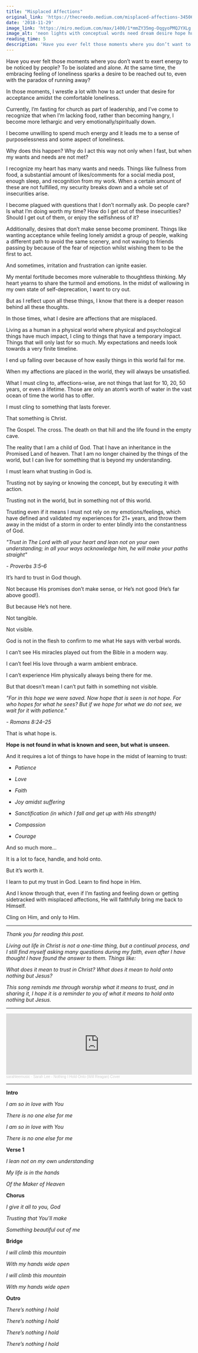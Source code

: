 ```yaml
---
title: "Misplaced Affections"
original_link: 'https://thecreedo.medium.com/misplaced-affections-34506e60d35b'
date: '2018-11-29'
image_link: 'https://miro.medium.com/max/1400/1*mmZY35mg-OqgyoPMQJYXLg.jpeg'
image_alt: 'neon lights with conceptual words need dream desire hope human'
reading_time: 5
description: 'Have you ever felt those moments where you don’t want to exert energy to be noticed by people?'
---
```

Have you ever felt those moments where you don’t want to exert energy to be noticed by people? To be isolated and alone. At the same time, the embracing feeling of loneliness sparks a desire to be reached out to, even with the paradox of running away?

In those moments, I wrestle a lot with how to act under that desire for acceptance amidst the comfortable loneliness.

Currently, I’m fasting for church as part of leadership, and I’ve come to recognize that when I’m lacking food, rather than becoming hangry, I become more lethargic and very emotionally/spiritually down.

I become unwilling to spend much energy and it leads me to a sense of purposelessness and some aspect of loneliness.

Why does this happen? Why do I act this way not only when I fast, but when my wants and needs are not met?

I recognize my heart has many wants and needs. Things like fullness from food, a substantial amount of likes/comments for a social media post, enough sleep, and recognition from my work. When a certain amount of these are not fulfilled, my security breaks down and a whole set of insecurities arise.

I become plagued with questions that I don’t normally ask. Do people care? Is what I’m doing worth my time? How do I get out of these insecurities? Should I get out of them, or enjoy the selfishness of it?

Additionally, desires that don’t make sense become prominent. Things like wanting acceptance while feeling lonely amidst a group of people, walking a different path to avoid the same scenery, and not waving to friends passing by because of the fear of rejection whilst wishing them to be the first to act.

And sometimes, irritation and frustration can ignite easier.

My mental fortitude becomes more vulnerable to thoughtless thinking. My heart yearns to share the turmoil and emotions. In the midst of wallowing in my own state of self-deprecation, I want to cry out.

But as I reflect upon all these things, I know that there is a deeper reason behind all these thoughts.

In those times, what I desire are affections that are misplaced.

Living as a human in a physical world where physical and psychological things have much impact, I cling to things that have a temporary impact. Things that will only last for so much. My expectations and needs look towards a very finite timeline.

I end up falling over because of how easily things in this world fail for me.

When my affections are placed in the world, they will always be unsatisfied.

What I must cling to, affections-wise, are not things that last for 10, 20, 50 years, or even a lifetime. Those are only an atom’s worth of water in the vast ocean of time the world has to offer.

I must cling to something that lasts forever.

That something is Christ.

The Gospel. The cross. The death on that hill and the life found in the empty cave.

The reality that I am a child of God. That I have an inheritance in the Promised Land of heaven. That I am no longer chained by the things of the world, but I can live for something that is beyond my understanding.

I must learn what trusting in God is.

Trusting not by saying or knowing the concept, but by executing it with action.

Trusting not in the world, but in something not of this world.

Trusting even if it means I must not rely on my emotions/feelings, which have defined and validated my experiences for 21+ years, and throw them away in the midst of a storm in order to enter blindly into the constantness of God.

_"Trust in The Lord with all your heart and lean not on your own understanding; in all your ways acknowledge him, he will make your paths straight"_

_- Proverbs 3:5–6_

It’s hard to trust in God though.

Not because His promises don’t make sense, or He’s not good (He’s far above good!).

But because He’s not here.

Not tangible.

Not visible.

God is not in the flesh to confirm to me what He says with verbal words.

I can’t see His miracles played out from the Bible in a modern way.

I can’t feel His love through a warm ambient embrace.

I can’t experience Him physically always being there for me.

But that doesn’t mean I can’t put faith in something not visible.

_"For in this hope we were saved. Now hope that is seen is not hope. For who hopes for what he sees? But if we hope for what we do not see, we wait for it with patience."_

_- Romans 8:24–25_

That is what hope is.

**Hope is not found in what is known and seen, but what is unseen.**

And it requires a lot of things to have hope in the midst of learning to trust:

- _Patience_

- _Love_

- _Faith_

- _Joy amidst suffering_

- _Sanctification (in which I fall and get up with His strength)_

- _Compassion_

- _Courage_

And so much more...

It is a lot to face, handle, and hold onto.

But it’s worth it.

I learn to put my trust in God. Learn to find hope in Him.

And I know through that, even if I’m fasting and feeling down or getting sidetracked with misplaced affections, He will faithfully bring me back to Himself.

Cling on Him, and only to Him.

---

_Thank you for reading this post._

_Living out life in Christ is not a one-time thing, but a continual process, and I still find myself asking many questions during my faith, even after I have thought I have found the answer to them. Things like:_

_What does it mean to trust in Christ? What does it mean to hold onto nothing but Jesus?_

_This song reminds me through worship what it means to trust, and in sharing it, I hope it is a reminder to you of what it means to hold onto nothing but Jesus._

---

<iframe width="100%" height="166" scrolling="no" frameBorder="no" allow="autoplay" src="https://w.soundcloud.com/player/?url=https%3A//api.soundcloud.com/tracks/182328715&color=ff5500"></iframe><div style="font-size: 10px; color: #cccccc;line-break: anywhere;word-break: normal;overflow: hidden;white-space: nowrap;text-overflow: ellipsis; font-family: Interstate,Lucida Grande,Lucida Sans Unicode,Lucida Sans,Garuda,Verdana,Tahoma,sans-serif;font-weight: 100;"><a href="https://soundcloud.com/thesarahtree" title="sarahleemusic" target="_blank" style="color: #cccccc; text-decoration: none;">sarahleemusic</a> · <a href="https://soundcloud.com/thesarahtree/sarah-lee-nothing-i-hold-on-to-climb" title="Sarah Lee - Nothing I Hold Onto (Will Reagan) Cover" target="_blank" style="color: #cccccc; text-decoration: none;">Sarah Lee - Nothing I Hold Onto (Will Reagan) Cover</a></div>

---

**Intro**

_I am so in love with You_

_There is no one else for me_

_I am so in love with You_

_There is no one else for me_

**Verse 1**

_I lean not on my own understanding_

_My life is in the hands_

_Of the Maker of Heaven_

**Chorus**

_I give it all to you, God_

_Trusting that You’ll make_

_Something beautiful out of me_

**Bridge**

_I will climb this mountain_

_With my hands wide open_

_I will climb this mountain_

_With my hands wide open_

**Outro**

_There’s nothing I hold_

_There’s nothing I hold_

_There’s nothing I hold_

_There’s nothing I hold_